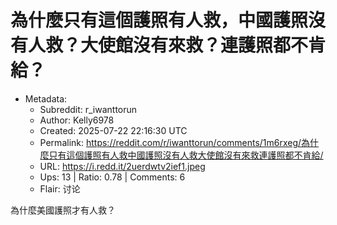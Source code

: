 # 為什麼只有這個護照有人救，中國護照沒有人救？大使館沒有來救？連護照都不肯給？

- Metadata:
  - Subreddit: r_iwanttorun
  - Author: Kelly6978
  - Created: 2025-07-22 22:16:30 UTC
  - Permalink: https://reddit.com/r/iwanttorun/comments/1m6rxeg/為什麼只有這個護照有人救中國護照沒有人救大使館沒有來救連護照都不肯給/
  - URL: https://i.redd.it/2uerdwtv2ief1.jpeg
  - Ups: 13 | Ratio: 0.78 | Comments: 6
  - Flair: 讨论


為什麼美國護照才有人救？

